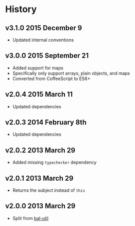 # History

## v3.1.0 2015 December 9
- Updated internal conventions

## v3.0.0 2015 September 21
- Added support for maps
- Specifically only support arrays, plain objects, and maps
- Converted from CoffeeScript to ES6+

## v2.0.4 2015 March 11
- Updated dependencies

## v2.0.3 2014 February 8th
- Updated dependencies

## v2.0.2 2013 March 29
- Added missing `typechecker` dependency

## v2.0.1 2013 March 29
- Returns the subject instead of `this`

## v2.0.0 2013 March 29
- Split from [bal-util](https://github.com/balupton/bal-util)
